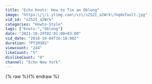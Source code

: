 ```yaml
---
title: "Echo Knots: How to Tie an Oblong"
image: "https:\/\/i.ytimg.com\/vi\/sZS2I_a2Wrk\/hqdefault.jpg"
vid_id: "sZS2I_a2Wrk"
categories: "Howto-Style"
tags: ["Knots:","Oblong"]
date: "2021-10-29T02:01:00+03:00"
vid_date: "2018-10-04T16:18:00Z"
duration: "PT1M38S"
viewcount: "244"
likeCount: "5"
dislikeCount: "0"
channel: "Echo New York"
---
```

{% raw %}{% endraw %}
